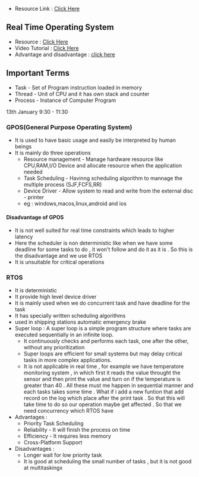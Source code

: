 * Resource Link : [Click Here](https://www.spiceworks.com/tech/hardware/articles/what-is-rtos/  )
## Real Time Operating System
* Resource : [Click Here](https://www.freertos.org/Documentation/00-Overview)
* Video Tutorial : [Click Here](https://www.youtube.com/watch?v=F321087yYy4&list=PLEBQazB0HUyQ4hAPU1cJED6t3DU0h34bz)
* Advantage and disadvantage : [click here](https://www.nabto.com/rtos-versus-os-advantages-disadvantages/)
## Important Terms
* Task - Set of Program instruction loaded in memory
* Thread - Unit of CPU and it has own stack and counter
* Process - Instance of Computer Program

13th January 9:30 - 11:30
### GPOS(General Purpose Operating System)
* It is used to have basic usage and easily be interpreted by human beings
* It is mainly do three operations
    * Resource management - Manage hardware resource like CPU,RAM,I/O Device and allocate resource when the application needed
    * Task Scheduling - Havinng scheduling algorithm to mannage the multiple process (SJF,FCFS,RR)
    * Device Driver - Allow system to read and write from the external disc - printer
    * eg : windows,macos,linux,android  and ios
#### Disadvantage of GPOS
* It is not well suited for real time constraints which leads to higher latency
* Here the scheduler is non deterministic like when we have some deadline for some tasks to do , it won't follow and do it as it is . So this is the disadvantage and we use RTOS
* It is unsuitable for critical operations

### RTOS
* It is deterministic
* It provide high level device driver
* It is mainly used when we do concurrent task and have deadline for the task
* It has specially written scheduling algorithms
* used in shipping stations automatic emergency brake
* Super loop : A super loop is a simple program structure where tasks are executed sequentially in an infinite loop.   
    * It continuously checks and performs each task, one after the other, without any prioritization 
    * Super loops are efficient for small systems but may delay critical tasks in more complex applications.
    * It is not applicable in real time , for example we have temperatore monitoring system , in which first it reads the value throught the sensor and then print the value and turn on if the temperature is greater than 40 . All these must me happen in sequential manner and each tasks takes some time . What if i add a new funtion that add record on the log which place after the print task . So that this will take time to do so our operation maybe get affected . So that we need concurrency which RTOS have
* Advantages : 
    * Priority Task Scheduling
    * Reliability - It will finish the process on time
    * Efficiency - It requires less memory
    * Cross-Platform Support
* Disadvantages : 
    * Longer wait for low priority task
    * It is good at scheduling the small number of tasks , but it is not good at multitaskingx
